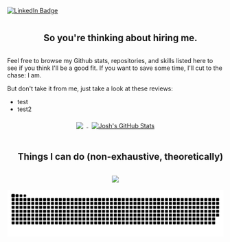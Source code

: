 <!--
**joshualevitas/joshualevitas** is a ✨ _special_ ✨ repository because its `README.md` (this file) appears on your GitHub profile.

Here are some ideas to get you started:

- 🔭 I’m currently working on ...
- 🌱 I’m currently learning ...
- 👯 I’m looking to collaborate on ...
- 🤔 I’m looking for help with ...
- 💬 Ask me about ...
- 📫 How to reach me: ...
- 😄 Pronouns: ...
- ⚡ Fun fact: ...
-->



[![LinkedIn Badge](https://img.shields.io/badge/LinkedIn-Profile-informational?style=flat&logo=linkedin&logoColor=white&color=0D76A8)](https://www.linkedin.com/in/joshua-levitas-1a609a198/)


<!--h2 without bottom border-->
<div id="user-content-toc">
  <ul align="center">
    <summary><h2 style="display: inline-block">So you're thinking about hiring me.</summary>
  </ul>
</div>
  
<div>
<p>
  Feel free to browse my Github stats, repositories, and skills listed here to see if you think I'll be a good fit. If you want to save some time, I'll cut to the chase: I am.
</p>
  <p>
    But don't take it from me, just take a look at these reviews:
    <ul>
      <li>test</li>
      <li>test2</li>
    </ul>
  </p>
 </div>
  
  


<p align="center">
  <!--- stats (start) -->
  
 <a href="https://github.com/braydoncoyer">
  <img align="center" style="margin:0.5rem" src="https://github-readme-stats.vercel.app/api/top-langs/?username=joshualevitas&hide=html,css&title_color=ffffff&text_color=c9cacc&icon_color=4AB197&bg_color=1A2B34" />
</a>

<a href="https://github.com/braydoncoyer">
  <img align="center" style="margin:0.5rem" src="https://github-readme-stats.vercel.app/api?username=joshualevits&show_icons=true&line_height=27&count_private=true&title_color=ffffff&text_color=c9cacc&icon_color=4AB097&bg_color=1A2B34" alt="Josh's GitHub Stats" />
</a>

  
<!--   <img  align="center"  src="https://github-readme-stats.vercel.app/api?username=joshualevitas&theme=dark&show_icons=true&count_private=true" />
  <br></br>


 
   <img  align="center"  src="https://github-readme-stats.anuraghazra1.vercel.app/api/top-langs/?username=joshualevitas&theme=dark&hide_border=false&no-bg=true&no-frame=true&langs_count=10"/> -->
  
  



<div id="user-content-toc">
  <ul align="center">
    <summary><h2 style="display: inline-block">Things I can do (non-exhaustive, theoretically)</h2></summary>
  </ul>
</div>
<!--tech stack icons-->
<p align="center">
  <a href="https://skillicons.dev">
    <img src="https://skillicons.dev/icons?i=py,pytorch,git,github,c,cpp,cs,html,css,js,react,angular,r,aws,bash,bootstrap,firebase,latex,linux,md,mysql,tensorflow,unity,visualstudio,vscode,perline=14" />
  </a>
</p>



</p>        

<div align="center">
  <img  src="https://github.com/1999AZZAR/1999AZZAR/blob/main/resources/img/grid-snake.svg"
       alt="snake" /></a>
</div>



<!--
Stuff I borrowed: 

Snake: https://github.com/1999AZZAR/1999AZZAR/blob/main/resources/img/grid-snake.svg

-->
